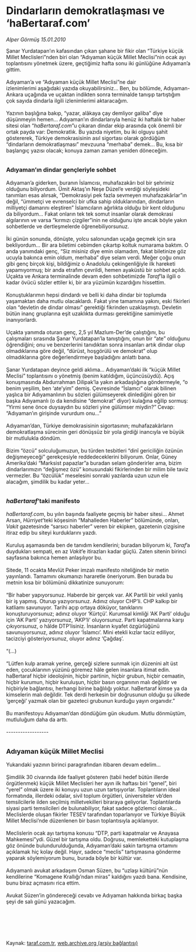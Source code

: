# Dindarların demokratlaşması ve ‘haBertaraf.com’

*Alper Görmüş 15.01.2010*

<div class="taraf_structure_2col_1zq">
<div class="margen_n">



 <p>Şanar Yurdatapan’ın kafasından çıkan şahane bir fikir olan “Türkiye küçük Millet Meclisleri”nden biri olan “Adıyaman küçük Millet Meclisi”nin ocak ayı toplantısını yönetmek üzere, geçtiğimiz hafta sonu iki günlüğüne Adıyaman’a gittim. <br/><br/>Adıyaman’a ve “Adıyaman küçük Millet Meclisi”ne dair izlenimlerimi aşağıdaki yazıda okuyabilirsiniz... Ben, bu bölümde, Adıyaman-Ankara uçağında ve uçaktan indikten sonra terminalde tanışıp tartıştığım çok sayıda dindarla ilgili izlenimlerimi aktaracağım. <br/><br/>Yazının başlığına bakıp, “yazar, alâkaya çay demliyor galiba” diye düşünmeyin hemen... Adıyaman’ın dindarlarıyla henüz iki haftalık bir haber sitesi olan “<i>haBertaraf.com</i>”u çıkaran dindar ekip arasında çok önemli bir ortak payda var: Demokratlık. Bu yazıda niyetim, bu iki olguyu şahit göstererek, Türkiye demokrasisinin asıl sigortası olarak gördüğüm “dindarların demokratlaşması” mevzuuna “merhaba” demek... Bu, kısa bir başlangıç yazısı olacak; konuya zaman zaman yeniden döneceğim.<b> <br/><br/><br/><font size="3">Adıyaman’ın dindar gençleriyle sohbet</font></b> <br/><br/>Adıyaman’a giderken, buranın İslamcısı, muhafazakârı bol bir şehrimiz olduğunu biliyordum. Ümit Aktaş’ın Neşe Düzel’e verdiği söyleşideki tanımları esas alırsak, “Demokrasiyi pek fazla sevmeyen muhafazakârlar”ın değil, “ümmetçi ve evrenselci bir ufka sahip olduklarından, dindarların milliyetçi damarını eleştiren” İslamcıların ağırlıkta olduğu bir kent olduğunu da biliyordum... Fakat onların tek tek somut insanlar olarak demokrasi algılarının ve varsa “kırmızı çizgiler”inin ne olduğunu işte ancak böyle yakın sohbetlerde ve dertleşmelerde öğrenebiliyorsunuz. <br/><br/>İki günün sonunda, dönüşte, yolcu salonundan uçağa geçmek için sıra bekliyordum... Bir ara biletimi cebimden çıkartıp koltuk numarama baktım. O anda yanımdaki genç, “Siz misiniz diye emin olamadım, fakat biletinize göz ucuyla bakınca emin oldum, merhaba” diye selam verdi. Meğer çoğu onun gibi genç birçok kişi, bildiğimiz o Anadolulu çekingenliğiyle ilk hareketi yapamıyormuş; bir anda etrafım çevrildi, hemen ayaküstü bir sohbet açıldı. Uçakta ve Ankara terminalinde devam eden sohbetimizde <i>Taraf</i>’la ilgili o kadar övücü sözler ettiler ki, bir ara yüzümün kızardığını hissettim. <br/><br/>Konuştuklarımın hepsi dindardı ve belli ki daha dindar bir toplumda yaşamaktan daha mutlu olacaklardı. Fakat yine tamamına yakını, eski fikirleri olan “devletin de dindar olması” gerektiği fikrinden uzaklaşmıştı. Devletin bütün inanç gruplarına eşit uzaklıkta durması gerektiğine samimiyetle inanıyorlardı. <br/><br/>Uçakta yanımda oturan genç, 2,5 yıl Mazlum-Der’de çalıştığını, bu çalışmaları sırasında Şanar Yurdatapan’la tanıştığını, onun bir “ate” olduğunu öğrendiğini; onu ve benzerlerini tanıdıktan sonra insanları artık dindar olup olmadıklarına göre değil, “dürüst, hoşgörülü ve demokrat” olup olmadıklarına göre değerlendirmeye başladığını anlattı bana. <br/><br/>Şanar Yurdatapan deyince geldi aklıma... Adıyaman’daki ilk “küçük Millet Meclisi” toplantısını o yönetmiş (benim katıldığım, üçüncüsüydü). Açış konuşmasında Abdurrahman Dilipak’la yakın arkadaşlığına göndermeyle, “o benim yeşilim, ben ‘ate’yim” demiş. Çevresinde “İslamcı” olarak bilinen yaşlıca bir Adıyamanlının bu sözleri gülümseyerek dinlediğini gören bir başka Adıyamanlı (o da kendisine “demokrat” diyor) kulağına eğilip sormuş: “Yirmi sene önce duysaydın bu sözleri yine gülümser miydin?” Cevap: “Adıyaman’ın girişinde vururdum onu...” <br/><br/>Adıyaman’dan, Türkiye demokrasisinin sigortasının; muhafazakârların demokratlaşma sürecinin geri dönüşsüz bir yola girdiği inancıyla ve büyük bir mutlulukla döndüm. <br/><br/>Bizim “özcü” solculuğumuzun, bu türden tesbitleri “dinî gericiliğin özünün değişmeyeceği” gerekçesiyle reddedeceklerini biliyorum. Onlar, Güney Amerika’daki “Marksist papazlar”a buradan selam gönderirler ama, bizim dindarlarımızın “değişmez özü” konusundaki fikirlerinden bir milim bile taviz vermezler. Bu “özcülük” meselesini sonraki yazılarda uzun uzun ele alacağım, şimdilik bu kadar yeter...<b><i> <br/><br/><br/><font size="3">haBertaraf</font></i><font size="3">’taki manifesto</font></b><i> <br/><br/>haBertaraf.com</i>, bu yılın başında faaliyete geçmiş bir haber sitesi... Ahmet Arsan, <i>Hürriyet</i>’teki köşesinin “Mahalleden Haberler” bölümünde, onları, <i>Vakit</i> gazetesinde “sarsıcı haberler” veren bir ekipken, gazetenin çizgisine itiraz edip bu siteyi kurduklarını yazdı. <br/><br/>Kuruluş aşamasında ben de tanıdım kendilerini; buradan biliyorum ki, <i>Taraf</i>’a duydukları sempati, en az <i>Vakit</i>’e itirazları kadar güçlü. Zaten sitenin birinci sayfasına bakınca hemen anlaşılıyor bu. <br/><br/>Sitede, 11 ocakta Mevlüt Peker imzalı manifesto niteliğinde bir metin yayınlandı. Tamamını okumanızı hararetle öneriyorum. Ben burada bu metnin kısa bir bölümünü dikkatinize sunuyorum: <br/><br/>“Bir haber yapıyorsunuz. Haberde bir gerçek var. AK Partili bir vekil yanlış bir iş yapmış. Oturup yazıyorsunuz. Adınız oluyor CHP’li. CHP kalkıp bir katliamı savunuyor. Tarihi açıp ortaya döküyor, tanıklarını konuşturuyorsunuz; adınız oluyor ‘Kürtçü’. Kurumsal kimliği ‘AK Parti’ olduğu için ‘AK Parti’ yazıyorsunuz, ‘AKP’li’ oluyorsunuz. Parti kapatmalarına karşı çıkıyorsunuz, o hâlde DTP’lisiniz. İnsanların kıyafet özgürlüğünü savunuyorsunuz, adınız oluyor ‘İslamcı’. Mini etekli kızlar taciz ediliyor, tacizciyi gösteriyorsunuz, oluyor adınız ‘Çağdaş’. <br/><br/>“(...) <br/><br/>“Lütfen kulp aramak yerine, gerçeği sizlere sunmak için düzenini alt üst eden, çocuklarının yüzünü göremez hâle gelen insanlara itimat edin. haBertaraf hiçbir ideolojinin, hiçbir partinin, hiçbir grubun, hiçbir cemaatin, hiçbir kurumun, hiçbir kuruluşun, hiçbir basın organının malı değildir ve hiçbiriyle bağlantısı, herhangi birine bağlılığı yoktur. haBertaraf kimse ya da kimselerin malı değildir. Tek derdi herkesin bir doğrusunun olduğu şu ülkede ‘gerçeği’ yazmak olan bir gazeteci grubunun kurduğu yayın organıdır.” <br/><br/>Bu manifestoyu Adıyaman’dan döndüğüm gün okudum. Mutlu dönmüştüm, mutluluğum daha da arttı. <br/><br/>------------------ <br/><br/><br/><font size="4"><strong>Adıyaman küçük Millet Meclisi</strong></font> <br/><br/>Yukarıdaki yazının birinci paragrafından itibaren devam edelim... <br/><br/>Şimdilik 30 civarında ilde faaliyet gösteren (tabii hedef bütün illerde örgütlenmek) küçük Millet Meclisleri her ayın ilk haftası biri “genel”, biri “yerel” olmak üzere iki konuyu uzun uzun tartışıyorlar. Toplantıların ideal formatında, illerdeki odalar, sivil toplum örgütleri, üniversiteler vb’den temsilcilerle ilden seçilmiş milletvekilleri biraraya geliyorlar. Toplantılarda siyasi parti temsilcileri de bulunabiliyor, fakat sadece gözlemci olarak... Meclislerde oluşan fikirler TESEV tarafından toparlanıyor ve Türkiye Büyük Millet Meclisi’nde düzenlenen bir basın toplantısıyla açıklanıyor. <br/><br/>Meclislerin ocak ayı tartışma konusu “DTP, parti kapatmalar ve Anayasa Mahkemesi”ydi. Güzel bir tartışma oldu. Doğrusu, memleketteki kutuplaşma göz önünde bulundurulduğunda, Adıyaman’daki sakin tartışma ortamını açıklamak hiç kolay değil. Hayır, sadece “meclis” tartışmasına gönderme yaparak söylemiyorum bunu, burada böyle bir kültür var. <br/><br/>Adıyamanlı avukat arkadaşım Osman Süzen, bu “uzlaşı kültürü”nün kendilerine “Komagene Krallığı’ndan miras” kaldığını yazdı bana. Kendisine, bunu biraz açmasını rica ettim. <br/><br/>Avukat Süzen’in göndereceği cevabı ve Adıyaman hakkında birkaç başka şeyi de salı günü yazacağım.</p>
<br/>
<br/>
<br/>



<br/>


<div id="taraf_not">
</div>

</div>


</div>

Kaynak: [taraf.com.tr](http://taraf.com.tr:80/makale/9517.htm), [web.archive.org (arşiv bağlantısı)](http://web.archive.org/web/20100126122044/http://taraf.com.tr:80/makale/9517.htm)
